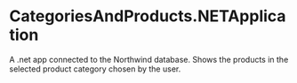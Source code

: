 # CategoriesAndProducts.NETApplication
A .net app connected to the Northwind database. Shows the products in the selected product category chosen by the user.
